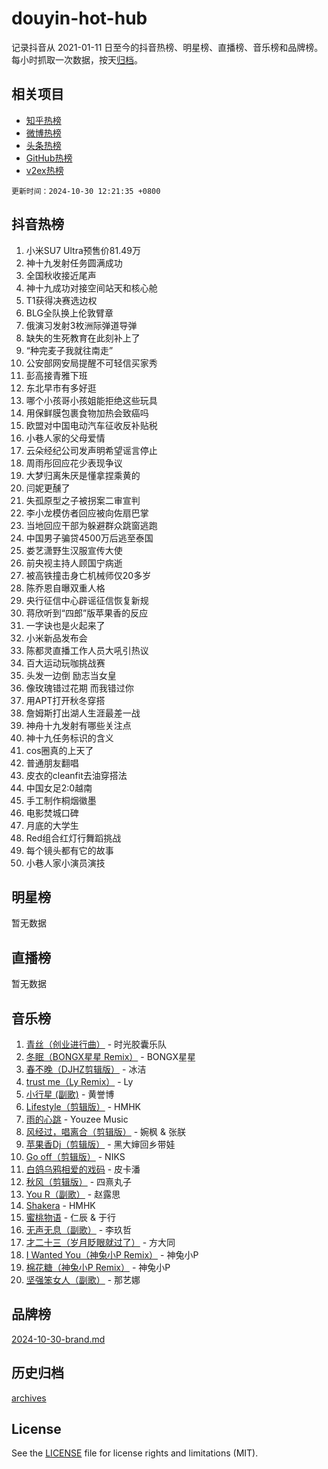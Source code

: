 # douyin-hot-hub

记录抖音从 2021-01-11 日至今的抖音热榜、明星榜、直播榜、音乐榜和品牌榜。每小时抓取一次数据，按天[归档](archives)。

## 相关项目

- [知乎热榜](https://github.com/lonnyzhang423/zhihu-hot-hub)
- [微博热榜](https://github.com/lonnyzhang423/weibo-hot-hub)
- [头条热榜](https://github.com/lonnyzhang423/toutiao-hot-hub)
- [GitHub热榜](https://github.com/lonnyzhang423/github-hot-hub)
- [v2ex热榜](https://github.com/lonnyzhang423/v2ex-hot-hub)


`更新时间：2024-10-30 12:21:35 +0800`

## 抖音热榜

1. 小米SU7 Ultra预售价81.49万
1. 神十九发射任务圆满成功
1. 全国秋收接近尾声
1. 神十九成功对接空间站天和核心舱
1. T1获得决赛选边权
1. BLG全队换上伦敦臂章
1. 俄演习发射3枚洲际弹道导弹
1. 缺失的生死教育在此刻补上了
1. “种完麦子我就往南走”
1. 公安部网安局提醒不可轻信买家秀
1. 彭高接青雅下班
1. 东北早市有多好逛
1. 哪个小孩哥小孩姐能拒绝这些玩具
1. 用保鲜膜包裹食物加热会致癌吗
1. 欧盟对中国电动汽车征收反补贴税
1. 小巷人家的父母爱情
1. 云朵经纪公司发声明希望谣言停止
1. 周雨彤回应花少表现争议
1. 大梦归离朱厌是懂拿捏乘黄的
1. 闫妮更醺了
1. 失孤原型之子被拐案二审宣判
1. 李小龙模仿者回应被向佐扇巴掌
1. 当地回应干部为躲避群众跳窗逃跑
1. 中国男子骗贷4500万后逃至泰国
1. 娄艺潇野生汉服宣传大使
1. 前央视主持人顾国宁病逝
1. 被高铁撞击身亡机械师仅20多岁
1. 陈乔恩自曝双重人格
1. 央行征信中心辟谣征信恢复新规
1. 蒋欣听到“四郎”版苹果香的反应
1. 一字诀也是火起来了
1. 小米新品发布会
1. 陈都灵直播工作人员大吼引热议
1. 百大运动玩咖挑战赛
1. 头发一边倒 励志当女皇
1. 像玫瑰错过花期 而我错过你
1. 用APT打开秋冬穿搭
1. 詹姆斯打出湖人生涯最差一战
1. 神舟十九发射有哪些关注点
1. 神十九任务标识的含义
1. cos圈真的上天了
1. 普通朋友翻唱
1. 皮衣的cleanfit去油穿搭法
1. 中国女足2:0越南
1. 手工制作桐烟徽墨
1. 电影焚城口碑
1. 月底的大学生
1. Red组合红灯行舞蹈挑战
1. 每个镜头都有它的故事
1. 小巷人家小演员演技

## 明星榜

暂无数据

## 直播榜

暂无数据

## 音乐榜

1. [青丝（创业进行曲）](https://sf5-hl-cdn-tos.douyinstatic.com/obj/tos-cn-ve-2774/ooYARJB5iBRNhCOkDsS3BAKW91CIMoQfwzwKLi) - 时光胶囊乐队
1. [冬眠（BONGX星星 Remix）](https://sf5-hl-cdn-tos.douyinstatic.com/obj/tos-cn-ve-2774/oMCfFFoE3LwQ7agAgOIG4ieExqkeAsxNBEkLdz) - BONGX星星
1. [春不晚（DJHZ剪辑版）](https://sf5-hl-cdn-tos.douyinstatic.com/obj/tos-cn-ve-2774/osEZa7YZ6wNo9QDABgfGFaCQKRQTNafsBJDnKt) - 冰洁
1. [trust me（Ly Remix）](https://sf3-cdn-tos.douyinstatic.com/obj/tos-cn-ve-2774/oUo1M8fz5AfmMSExABQQKFE0eCMWgsiccfqrMA) - Ly
1. [小行星 (副歌)](https://sf5-hl-cdn-tos.douyinstatic.com/obj/tos-cn-ve-2774/oArWEvgkJwVsB0KMIw6iBsAoHAciIjJqzWeTQr) - 黄誉博
1. [Lifestyle（剪辑版）](https://sf3-cdn-tos.douyinstatic.com/obj/tos-cn-ve-2774/owfqGgjwG3V5lCLaAIezFMeg3LtuKNBaZKgzPV) - HMHK
1. [雨的心跳](https://sf5-hl-cdn-tos.douyinstatic.com/obj/tos-cn-ve-2774/o0vI5NZuiJgxWIQQFhXO0RTrsiIAsBSiMIECz) - Youzee Music
1. [风经过，唱离合（剪辑版）](https://sf5-hl-cdn-tos.douyinstatic.com/obj/tos-cn-ve-2774/okllg5DG2MmUF3aiiDfBZx6ZLvfwOTtbCEAHyI) - 婉枫 & 张朕
1. [苹果香Dj（剪辑版）](https://sf5-hl-cdn-tos.douyinstatic.com/obj/tos-cn-ve-2774/oEeIEQbYGAOspCTRAIeYF4Ok8LgZ8NBaRe4ztR) - 黑大婶回乡带娃
1. [Go off（剪辑版）](https://sf5-hl-cdn-tos.douyinstatic.com/obj/tos-cn-ve-2774/oYLJZTCGnIQBt2BsMBCFksOEMnDQesCr2gfZ7N) - NIKS
1. [白鸽乌鸦相爱的戏码](https://sf5-hl-cdn-tos.douyinstatic.com/obj/tos-cn-ve-2774/oMVVEf6eDAOmFtNtCsEqKpIorBDM8Nkg6TZRqC) - 皮卡潘
1. [秋风（剪辑版）](https://sf3-cdn-tos.douyinstatic.com/obj/tos-cn-ve-2774/ocGaU84LfAfzMd2wbXdQFpCGhBiXg82JNMRRie) - 四熹丸子
1. [You R（副歌）](https://sf3-cdn-tos.douyinstatic.com/obj/tos-cn-ve-2774/oc0MZn9aEfLkCFLIxKQQcgBjS9mBBuDttYPfZ1) - 赵露思
1. [Shakera](https://sf3-cdn-tos.douyinstatic.com/obj/tos-cn-ve-2774/ocKtEBgQ8FiQCBDf3nj9Z9gEGEQ4fAZDYEocLY) - HMHK
1. [蜜桃物语](https://sf3-cdn-tos.douyinstatic.com/obj/tos-cn-ve-2774/oIhOSCZtIACtYU4XQkngiW9kCBfVD1Fz9IYeqL) - 仁辰 & 于行
1. [无声无息（副歌）](https://sf6-cdn-tos.douyinstatic.com/obj/tos-cn-ve-2774/osmzBBdYMBoz2NHW7AYiZEErnITswCiYzuA3Nf) - 李玖哲
1. [才二十三（岁月眨眼就过了）](https://sf5-hl-cdn-tos.douyinstatic.com/obj/tos-cn-ve-2774/oYAvkTrUXEBMWYUbL3nl8i01MJ5skiIZASC2H) - 方大同
1. [I Wanted You（神兔小P Remix）](https://sf5-hl-cdn-tos.douyinstatic.com/obj/tos-cn-ve-2774/o4CAubmDQdZeEkstFnCvKIMDag8D2BSBOjfNuh) - 神兔小P
1. [棉花糖（神兔小P Remix）](https://sf3-cdn-tos.douyinstatic.com/obj/tos-cn-ve-2774/o0pEDf1GaEfEYJ1FbgOAFCITQ1zeFD3kgBWGcG) - 神兔小P
1. [坚强笨女人（副歌）](https://sf5-hl-cdn-tos.douyinstatic.com/obj/tos-cn-ve-2774/ospNInQiZvGWyBVg5zkNsAMct5uJIg1CrZiPL) - 那艺娜

## 品牌榜

[2024-10-30-brand.md](archives/2024-10-30-brand.md)

## 历史归档

[archives](archives)

## License

See the [LICENSE](LICENSE) file for license rights and limitations (MIT).
